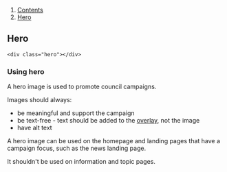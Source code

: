 <div class="breadcrumbs">
  <ol>
    <li><a href="/docs/core/contents">Contents</a></li>
    <li><a href="#">Hero</a></li>
  </ol>
</div>

## Hero

    <div class="hero"></div>

<div class="hero"></div>

### Using hero

A hero image is used to promote council campaigns.

Images should always:
<ul>
  <li>be meaningful and support the campaign</li>
  <li>be text-free - text should be added to the <a href="overlay">overlay</a>, not the image</li>
  <li>have alt text</li>
</ul>

A hero image can be used on the homepage and landing pages that have a campaign focus, such as the news landing page.

It shouldn't be used on information and topic pages.
